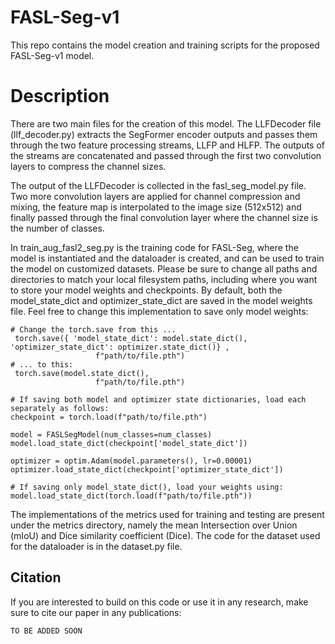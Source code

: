 # FASL-Seg-v1
This repo contains the model creation and training scripts for the proposed FASL-Seg-v1 model.

# Description
There are two main files for the creation of this model. The LLFDecoder file (llf_decoder.py) extracts the SegFormer encoder outputs and passes them through the two feature processing streams, LLFP and HLFP. The outputs of the streams are concatenated and passed through the first two convolution layers to compress the channel sizes. 

The output of the LLFDecoder is collected in the fasl_seg_model.py file. Two more convolution layers are applied for channel compression and mixing, the feature map is interpolated to the image size (512x512) and finally passed through the final convolution layer where the channel size is the number of classes.

In train_aug_fasl2_seg.py is the training code for FASL-Seg, where the model is instantiated and the dataloader is created, and can be used to train the model on customized datasets. Please be sure to change all paths and directories to match your local filesystem paths, including where you want to store your model weights and checkpoints. By default, both the model_state_dict and optimizer_state_dict are saved in the model weights file. Feel free to change this implementation to save only model weights: 
```
# Change the torch.save from this ...
 torch.save({ 'model_state_dict': model.state_dict(), 'optimizer_state_dict': optimizer.state_dict()} ,
                   f"path/to/file.pth")
# ... to this:
 torch.save(model.state_dict(),
                   f"path/to/file.pth")

# If saving both model and optimizer state dictionaries, load each separately as follows:
checkpoint = torch.load(f"path/to/file.pth")

model = FASLSegModel(num_classes=num_classes)
model.load_state_dict(checkpoint['model_state_dict'])

optimizer = optim.Adam(model.parameters(), lr=0.00001)
optimizer.load_state_dict(checkpoint['optimizer_state_dict'])

# If saving only model_state_dict(), load your weights using:
model.load_state_dict(torch.load(f"path/to/file.pth"))
```

The implementations of the metrics used for training and testing are present under the metrics directory, namely the mean Intersection over Union (mIoU) and Dice similarity coefficient (Dice). The code for the dataset used for the dataloader is in the dataset.py file.

## Citation
If you are interested to build on this code or use it in any research, make sure to cite our paper in any publications:
```
TO BE ADDED SOON

```

